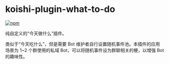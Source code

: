 # koishi-plugin-what-to-do

[![npm](https://img.shields.io/npm/v/koishi-plugin-what-to-do?style=flat-square)](https://www.npmjs.com/package/koishi-plugin-what-to-do)

纯自定义的“今天做什么”插件。

类似于“今天吃什么”，但是需要 Bot 维护者自行设置随机事件池。本插件的应用场景为 1~2 个群使用的私域 Bot，可以将随机事件设为群聊相关的梗，以增强 Bot 的趣味性。

